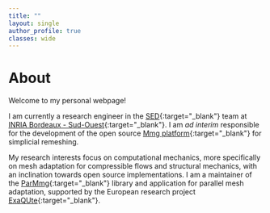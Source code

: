 ```yaml
---
title: ""
layout: single
author_profile: true
classes: wide
---
```


# About

Welcome to my personal webpage!

I am currently a research engineer in the [SED](http://sed.bordeaux.inria.fr){:target="_blank"} team at [INRIA Bordeaux - Sud-Ouest](https://www.inria.fr/en/centre-bordeaux-sud-ouest){:target="_blank"}.
I am _ad interim_ responsible for the development of the open source [Mmg platform](https://www.mmgtools.org){:target="_blank"} for simplicial remeshing.

My research interests focus on computational mechanics, more specifically on mesh adaptation for compressible flows and structural mechanics, with an inclination towards open source implementations.
I am a maintainer of the [ParMmg](https://github.com/MmgTools/ParMmg){:target="_blank"} library and application for parallel mesh adaptation, supported by the European research project [ExaQUte](http://exaqute.eu){:target="_blank"}.

